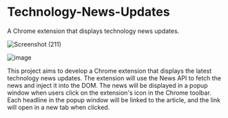 # Technology-News-Updates
A Chrome extension that displays technology news updates. 

![Screenshot (211)](https://github.com/VSudarshana/Technology-News-Updates/assets/140592185/c597d271-49c2-4253-a409-ea1222bfb69f)


![image](https://github.com/VSudarshana/Technology-News-Updates/assets/140592185/468cc17b-c977-4ec8-a41d-9586a207f8b2) 

This project aims to develop a Chrome extension that displays the latest technology news updates. The extension will use the News API to fetch the news and inject it into the DOM. The news will be displayed in a popup window when users click on the extension's icon in the Chrome toolbar. Each headline in the popup window will be linked to the article, and the link will open in a new tab when clicked.
